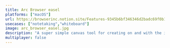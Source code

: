 ```yaml
---
title: Arc Browser easel
platforms: ["macOS"]
url: https://browserinc.notion.site/Features-9345b6bf346346d2badc69f0b1749441
usecases: ["notetaking","whiteboard"]
image: arc_browser_easel.jpg
description: "A super simple canvas tool for creating on and with the internet. You can write text, draw, add shapes, etc."
multiplayer: false
---
```

